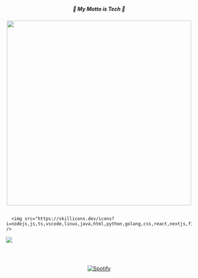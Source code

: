 <img src="https://record.gewang.wiki/entry/1/" onError="this.style.display = 'none';" alt=""/>
<p>
   <h5 align="center">
   <i>👿 My Motto is Tech 👿</i>
  </h5>
</p>

<p align="center">
  <img src = "https://github-readme-streak-stats.herokuapp.com?user=Astr0-G&theme=dark&hide_border=true" width = 500 />
</p>

##

<p align="center">
  <a>
        
      <img src="https://skillicons.dev/icons?i=nodejs,js,ts,vscode,linux,java,html,python,golang,css,react,nextjs,firebase,aws,vercel,tailwind,selenium,discord,github,md,xd,pr,ae,ps&theme=dark&perline=5" />
  </a>
  <img src="https://github-readme-stats.vercel.app/api/top-langs/?username=Astr0-G&theme=dark&hide_border=true&hide=javascript,css,scss,html">
</p>

##

&nbsp;<div align="center">
[![Spotify](https://spodify.gewang.wiki/api/spotify?background_color=0d1117&border_color=0d1117)](https://open.spotify.com/playlist/0SF7WgNNHC0ALU0a3IGmT7)

</div align="flex">

